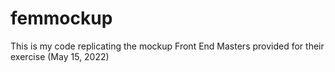 # femmockup
This is my code replicating the mockup Front End Masters provided for their exercise (May 15, 2022)
